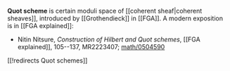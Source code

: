 
__Quot scheme__ is certain moduli space of [[coherent sheaf|coherent sheaves]], introduced by [[Grothendieck]] in [[FGA]]. A modern exposition is in [[FGA explained]]:

* Nitin Nitsure, _Construction of Hilbert and Quot schemes_, [[FGA explained]], 105--137, MR2223407; [math/0504590](https://arxiv.org/abs/math/0504590)

[[!redirects Quot schemes]]